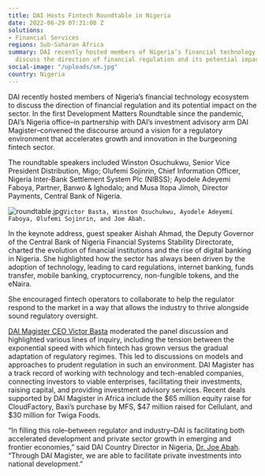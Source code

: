 ```yaml
---
title: DAI Hosts Fintech Roundtable in Nigeria
date: 2022-06-29 07:31:00 Z
solutions:
- Financial Services
regions: Sub-Saharan Africa
summary: DAI recently hosted members of Nigeria’s financial technology ecosystem to
  discuss the direction of financial regulation and its potential impact on the sector.
social-image: "/uploads/sm.jpg"
country: Nigeria
---
```


DAI recently hosted members of Nigeria’s financial technology ecosystem to discuss the direction of financial regulation and its potential impact on the sector. In the first Development Matters Roundtable since the pandemic, DAI’s Nigeria office–in partnership with DAI’s investment advisory arm DAI Magister–convened the discourse around a vision for a regulatory environment that accelerates growth and innovation in the burgeoning fintech sector. 

The roundtable speakers included Winston Osuchukwu, Senior Vice President Distribution, Migo; Olufemi Sojinrin, Chief Information Officer, Nigeria Inter-Bank Settlement System Plc (NIBSS);  Ayodele Adeyemi Faboya, Partner, Banwo & Ighodalo; and Musa Itopa Jimoh, Director Payments, Central Bank of Nigeria. 

![roundtable.jpg](/uploads/roundtable.jpg)`Victor Basta, Winston Osuchukwu, Ayodele Adeyemi Faboya, Olufemi Sojinrin, and Joe Abah.`

In the keynote address, guest speaker Aishah Ahmad, the Deputy Governor of the Central Bank of Nigeria Financial Systems Stability Directorate, charted the evolution of financial institutions and the rise of digital banking in Nigeria. She highlighted how the sector has always been driven by the adoption of technology, leading to card regulations, internet banking, funds transfer, mobile banking, cryptocurrency, non-fungible tokens, and the eNaira.

She encouraged fintech operators to collaborate to help the regulator respond to the market in a way that allows the industry to thrive alongside sound regulatory oversight. 

[DAI Magister CEO Victor Basta](https://www.daimagister.com/team/) moderated the panel discussion and highlighted various lines of inquiry, including the tension between the exponential speed with which fintech has grown versus the gradual adaptation of regulatory regimes. This led to discussions on models and approaches to prudent regulation in such an environment. 
DAI Magister has a track record of working with technology and tech-enabled companies, connecting investors to viable enterprises, facilitating their investments, raising capital, and providing investment advisory services. Recent deals supported by DAI Magister in Africa include the $65 million equity raise for CloudFactory, Baxi’s purchase by MFS, $47 million raised for Cellulant, and $30 million for Twiga Foods.

“In filling this role–between regulator and industry–DAI is facilitating both accelerated development and private sector growth in emerging and frontier economies,” said DAI Country Director in Nigeria, [Dr. Joe Abah](https://www.dai.com/who-we-are/our-team/joe-abah). “Through DAI Magister, we are able to facilitate private investments into national development.” 
